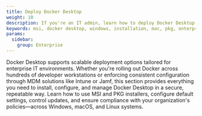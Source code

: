 ```yaml
---
title: Deploy Docker Desktop 
weight: 10
description: If you're an IT admin, learn how to deploy Docker Desktop at scale
keywords: msi, docker desktop, windows, installation, mac, pkg, enterprise 
params:
  sidebar:
    group: Enterprise
---
```


Docker Desktop supports scalable deployment options tailored for enterprise IT environments. Whether you're rolling out Docker across hundreds of developer workstations or enforcing consistent configuration through MDM solutions like Intune or Jamf, this section provides everything you need to install, configure, and manage Docker Desktop in a secure, repeatable way. Learn how to use MSI and PKG installers, configure default settings, control updates, and ensure compliance with your organization's policies—across Windows, macOS, and Linux systems.